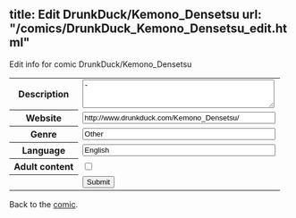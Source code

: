 title: Edit DrunkDuck/Kemono_Densetsu
url: "/comics/DrunkDuck_Kemono_Densetsu_edit.html"
---
Edit info for comic DrunkDuck/Kemono_Densetsu

<form name="comic" action="http://gaepostmail.appspot.com/comic/" method="post">
<table class="comicinfo">
<tr>
<th>Description</th><td><textarea name="description" cols="40" rows="3">-</textarea></td>
</tr>
<tr>
<th>Website</th><td><input type="text" name="url" value="http://www.drunkduck.com/Kemono_Densetsu/" size="40"/></td>
</tr>
<tr>
<th>Genre</th><td><input type="text" name="genre" value="Other" size="40"/></td>
</tr>
<tr>
<th>Language</th><td><input type="text" name="language" value="English" size="40"/></td>
</tr>
<tr>
<th>Adult content</th><td><input type="checkbox" name="adult" value="adult" /></td>
</tr>
<tr>
<th></th><td>
<input type="hidden" name="comic" value="DrunkDuck_Kemono_Densetsu" />
<input type="submit" name="submit" value="Submit" />
</td>
</tr>
</table>
</form>

Back to the [comic](DrunkDuck_Kemono_Densetsu.html).
